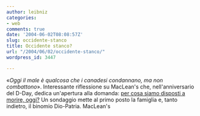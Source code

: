 ```yaml
---
author: leibniz
categories:
- web
comments: true
date: '2004-06-02T08:08:57Z'
slug: occidente-stanco
title: Occidente stanco?
url: "/2004/06/02/occidente-stanco/"
wordpress_id: 3447

---
```

«_Oggi il male è qualcosa che i canadesi condannano, ma non combattono_». Interessante riflessione su MacLean's che, nell'anniversario del D-Day, dedica un'apertura alla domanda: [per cosa siamo disposti a morire, oggi?](http://www.macleans.ca/topstories/history/article.jsp?content=20040607_81769_81769) Un sondaggio mette al primo posto la famiglia e, tanto indietro, il binomio Dio-Patria.
MacLean's
